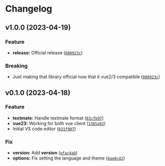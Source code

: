 # Changelog

<!--next-version-placeholder-->

## v1.0.0 (2023-04-19)
### Feature
* **release:** Official release ([`080923c`](https://github.com/Kitware/trame-code/commit/080923c5ad7343dac65e192902947ed08f761f57))

### Breaking
* Just making that library official now that it vue2/3 compatible ([`080923c`](https://github.com/Kitware/trame-code/commit/080923c5ad7343dac65e192902947ed08f761f57))

## v0.1.0 (2023-04-18)
### Feature
* **textmate:** Handle textmate format ([`83cfb97`](https://github.com/Kitware/trame-code/commit/83cfb97110296afa5fbfd31a2d66a4c8dc9810d1))
* **vue23:** Working for both vue client ([`13b5a92`](https://github.com/Kitware/trame-code/commit/13b5a92851a3f73f6020626547e63a7c4887cead))
* Initial VS code editor ([`831f907`](https://github.com/Kitware/trame-code/commit/831f90763d6a37088a648b2948f7f4b80b6c81aa))

### Fix
* **version:** Add __version__ ([`efac4ab`](https://github.com/Kitware/trame-code/commit/efac4abe7c61c0ce562e88c54461d3a19b1e553d))
* **options:** Fix setting the language and theme ([`4ae0c42`](https://github.com/Kitware/trame-code/commit/4ae0c42055df982181453371ae76dd9e5677b451))
